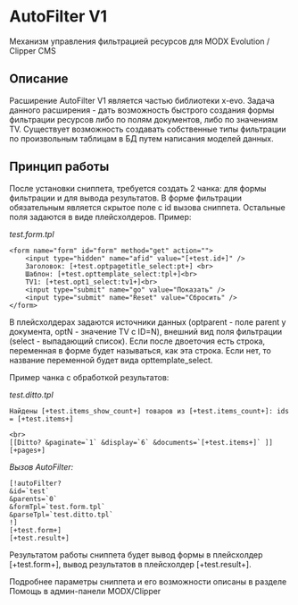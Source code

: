 AutoFilter V1
=====

Механизм управления фильтрацией ресурсов для MODX Evolution / Clipper CMS

Описание
----------------
Расширение AutoFilter V1 является частью библиотеки x-evo. Задача данного расширения - дать возможность быстрого создания формы фильтрации ресурсов либо по полям документов, либо по значениям TV. Существует возможность создавать собственные типы фильтрации по произвольным таблицам в БД путем написания моделей данных.


Принцип работы
----------------
После установки сниппета, требуется создать 2 чанка: для формы фильтрации и для вывода результатов. В форме фильтрации обязательным является скрытое поле с id вызова сниппета. Остальные поля задаются в виде плейсхолдеров. Пример:

_test.form.tpl_

```
<form name="form" id="form" method="get" action="">
    <input type="hidden" name="afid" value="[+test.id+]" />
    Заголовок: [+test.optpagetitle_select:pt+] <br>
    Шаблон: [+test.opttemplate_select:tpl+]<br>
    TV1: [+test.opt1_select:tv1+]<br>
    <input type="submit" name="go" value="Показать" />
    <input type="submit" name="Reset" value="Сбросить" />
</form>

```

В плейсхолдерах задаются источники данных (optparent - поле parent у документа, optN - значение TV с ID=N), внешний вид поля фильтрации (select - выпадающий список). Если после двоеточия есть строка, переменная в форме будет называться, как эта строка. Если нет, то название переменной будет вида opttemplate_select.

Пример чанка с обработкой результатов:

_test.ditto.tpl_

```
Найдены [+test.items_show_count+] товаров из [+test.items_count+]: ids = [+test.items+]

<br>
[[Ditto? &paginate=`1` &display=`6` &documents=`[+test.items+]` ]]
[+pages+]
```

_Вызов AutoFilter:_

```
[!autoFilter?
&id=`test`
&parents=`0`
&formTpl=`test.form.tpl`
&parseTpl=`test.ditto.tpl`
!]
[+test.form+]
[+test.result+]
```

Результатом работы сниппета будет вывод формы в плейсхолдер [+test.form+], вывод результатов в плейсхолдер [+test.result+]. 

Подробнее параметры сниппета и его возможности описаны в разделе Помощь в админ-панели MODX/Clipper

